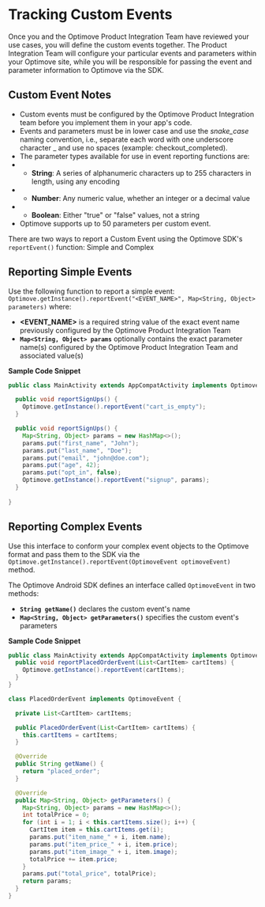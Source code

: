 # Tracking Custom Events

Once you and the Optimove Product Integration Team have reviewed your use cases, you will define the custom events together. The Product Integration Team will configure your particular events and parameters within your Optimove site, while you will be responsible for passing the event and parameter information to Optimove via the SDK.

## Custom Event Notes
- Custom events must be configured by the Optimove Product Integration team before you implement them in your app's code.
- Events and parameters must be in lower case and use the _snake_case_ naming convention, i.e., separate each word with one underscore character _ and use no spaces (example: checkout_completed).
- The parameter types available for use in event reporting functions are:
- - **String**: A series of alphanumeric characters up to 255 characters in length, using any encoding
- - **Number**: Any numeric value, whether an integer or a decimal value
- - **Boolean**: Either "true" or "false" values, not a string
- Optimove supports up to 50 parameters per custom event.

There are two ways to report a Custom Event using the Optimove SDK's `reportEvent()` function: Simple and Complex

## Reporting Simple Events
Use the following function to report a simple event:
`Optimove.getInstance().reportEvent("<EVENT_NAME>", Map<String, Object> parameters)`
where:
- **<EVENT_NAME>** is a required string value of the exact event name previously configured by the Optimove Product Integration Team
- **`Map<String, Object> params`** optionally contains the exact parameter name(s) configured by the Optimove Product Integration Team and associated value(s)

**Sample Code Snippet**
```java
public class MainActivity extends AppCompatActivity implements OptimoveStateListener {

  public void reportSignUps() {
    Optimove.getInstance().reportEvent("cart_is_empty");
  }

  public void reportSignUps() {
    Map<String, Object> params = new HashMap<>();
    params.put("first_name", "John");
    params.put("last_name", "Doe");
    params.put("email", "john@doe.com");
    params.put("age", 42);
    params.put("opt_in", false);
    Optimove.getInstance().reportEvent("signup", params);
  }
  
}
```

## Reporting Complex Events
Use this interface to conform your complex event objects to the Optimove format and pass them to the SDK via the `Optimove.getInstance().reportEvent(OptimoveEvent optimoveEvent)` method.

The Optimove Android SDK defines an interface called `OptimoveEvent` in two methods:
- **`String getName()`** declares the custom event's name
- **`Map<String, Object> getParameters()`** specifies the custom event's parameters

**Sample Code Snippet**
```java
public class MainActivity extends AppCompatActivity implements OptimoveStateListener {
  public void reportPlacedOrderEvent(List<CartItem> cartItems) {
    Optimove.getInstance().reportEvent(cartItems);
  }
}

class PlacedOrderEvent implements OptimoveEvent {

  private List<CartItem> cartItems;

  public PlacedOrderEvent(List<CartItem> cartItems) {
    this.cartItems = cartItems;
  }

  @Override
  public String getName() {
    return "placed_order";
  }

  @Override
  public Map<String, Object> getParameters() {
    Map<String, Object> params = new HashMap<>();
    int totalPrice = 0;
    for (int i = 1; i < this.cartItems.size(); i++) {
      CartItem item = this.cartItems.get(i);
      params.put("item_name_" + i, item.name);
      params.put("item_price_" + i, item.price);
      params.put("item_image_" + i, item.image);
      totalPrice += item.price;
    }
    params.put("total_price", totalPrice);
    return params;
  }
}
```
